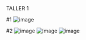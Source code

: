 TALLER 1

#1
![image](https://user-images.githubusercontent.com/73141188/138186221-f873a436-a455-4aa7-9b57-6f3b1aa2254c.png)

#2
![image](https://user-images.githubusercontent.com/73141188/138186237-1e092ddb-0c54-4d18-a45a-c5946a40c9bd.png)
![image](https://user-images.githubusercontent.com/73141188/138186243-98f9b2e6-efad-4db5-a6f1-897d13865055.png)
![image](https://user-images.githubusercontent.com/84423995/138186407-7cbf7aa9-6c12-41e5-a1b3-a5d40cb1796d.png)

